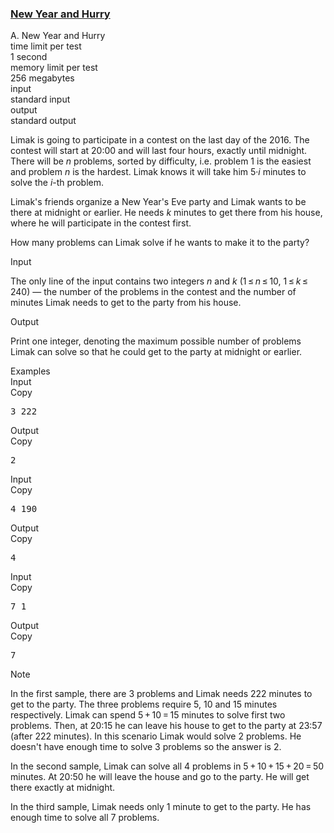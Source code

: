 <h3><a href="https://codeforces.com/contest/750/problem/A" target="_blank" rel="noopener noreferrer">New Year and Hurry</a></h3>

<div class="header"><div class="title">A. New Year and Hurry</div><div class="time-limit"><div class="property-title">time limit per test</div>1 second</div><div class="memory-limit"><div class="property-title">memory limit per test</div>256 megabytes</div><div class="input-file input-standard"><div class="property-title">input</div>standard input</div><div class="output-file output-standard"><div class="property-title">output</div>standard output</div></div><div><p>Limak is going to participate in a contest on the last day of the 2016. The contest will start at 20:00 and will last four hours, exactly until midnight. There will be <span class="tex-span"><i>n</i></span> problems, sorted by difficulty, i.e. problem <span class="tex-span">1</span> is the easiest and problem <span class="tex-span"><i>n</i></span> is the hardest. Limak knows it will take him <span class="tex-span">5·<i>i</i></span> minutes to solve the <span class="tex-span"><i>i</i></span>-th problem.</p><p>Limak's friends organize a New Year's Eve party and Limak wants to be there at midnight or earlier. He needs <span class="tex-span"><i>k</i></span> minutes to get there from his house, where he will participate in the contest first.</p><p>How many problems can Limak solve if he wants to make it to the party?</p></div><div class="input-specification"><div class="section-title">Input</div><p>The only line of the input contains two integers <span class="tex-span"><i>n</i></span> and <span class="tex-span"><i>k</i></span> (<span class="tex-span">1 ≤ <i>n</i> ≤ 10</span>, <span class="tex-span">1 ≤ <i>k</i> ≤ 240</span>) — the number of the problems in the contest and the number of minutes Limak needs to get to the party from his house.</p></div><div class="output-specification"><div class="section-title">Output</div><p>Print one integer, denoting the maximum possible number of problems Limak can solve so that he could get to the party at midnight or earlier.</p></div><div class="sample-tests"><div class="section-title">Examples</div><div class="sample-test"><div class="input"><div class="title">Input<div title="Copy" data-clipboard-target="#id00599601067904131" id="id0010654940076751829" class="input-output-copier">Copy</div></div><pre id="id00599601067904131">3 222<br></pre></div><div class="output"><div class="title">Output<div title="Copy" data-clipboard-target="#id008241886276662266" id="id0020998251274041013" class="input-output-copier">Copy</div></div><pre id="id008241886276662266">2<br></pre></div><div class="input"><div class="title">Input<div title="Copy" data-clipboard-target="#id0022080205368075279" id="id007640399704087845" class="input-output-copier">Copy</div></div><pre id="id0022080205368075279">4 190<br></pre></div><div class="output"><div class="title">Output<div title="Copy" data-clipboard-target="#id004107485498403258" id="id0022077161922589172" class="input-output-copier">Copy</div></div><pre id="id004107485498403258">4<br></pre></div><div class="input"><div class="title">Input<div title="Copy" data-clipboard-target="#id001885844924938035" id="id007525574902045953" class="input-output-copier">Copy</div></div><pre id="id001885844924938035">7 1<br></pre></div><div class="output"><div class="title">Output<div title="Copy" data-clipboard-target="#id006603756369705822" id="id009041150281515993" class="input-output-copier">Copy</div></div><pre id="id006603756369705822">7<br></pre></div></div></div><div class="note"><div class="section-title">Note</div><p>In the first sample, there are <span class="tex-span">3</span> problems and Limak needs <span class="tex-span">222</span> minutes to get to the party. The three problems require <span class="tex-span">5</span>, <span class="tex-span">10</span> and <span class="tex-span">15</span> minutes respectively. Limak can spend <span class="tex-span">5 + 10 = 15</span> minutes to solve first two problems. Then, at 20:15 he can leave his house to get to the party at 23:57 (after <span class="tex-span">222</span> minutes). In this scenario Limak would solve <span class="tex-span">2</span> problems. He doesn't have enough time to solve <span class="tex-span">3</span> problems so the answer is <span class="tex-span">2</span>.</p><p>In the second sample, Limak can solve all <span class="tex-span">4</span> problems in <span class="tex-span">5 + 10 + 15 + 20 = 50</span> minutes. At 20:50 he will leave the house and go to the party. He will get there exactly at midnight.</p><p>In the third sample, Limak needs only <span class="tex-span">1</span> minute to get to the party. He has enough time to solve all <span class="tex-span">7</span> problems.</p></div>
